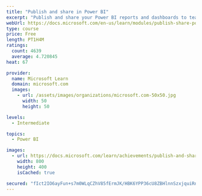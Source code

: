 ```yaml
---
title: "Publish and share in Power BI"
excerpt: "Publish and share your Power BI reports and dashboards to teammates in your organization or to everyone on the web."
webUrl: https://docs.microsoft.com/en-us/learn/modules/publish-share-power-bi/
type: course
price: Free
length: PT1H4M
ratings:
  count: 4639
  average: 4.720845
heat: 67

provider:
  name: Microsoft Learn
  domain: microsoft.com
  images:
    - url: /assets/images/organizations/microsoft.com-50x50.jpg
      width: 50
      height: 50

levels:
  - Intermediate

topics:
  - Power BI

images:
  - url: https://docs.microsoft.com/learn/achievements/publish-and-share-with-power-bi-desktop-social.png
    width: 800
    height: 400
    isCached: true

secured: "fIct2IO6ayFun+s7m0WLqCZhV85fErmJK/HBK6YPP36cU8ZBHlnnSzxjquiRnHVg1/V29sXY/ixh7d95Z7tEyVnAerAyDMCHaldUHPmaGGZNcbMFZNzwyMhlzJBw+qKbC539UBuFlDD8MlMLPeaE7YOxX2+HZ5XC4UzoSXGcLAtYBsvXzLKPrSkKnEHcRQtzRzhNBhrSw1Ws/CNjPNYXX0TIeLgFBQ65nLH9EfoqxyqQDuH5z65jmRizRHlmlTTAkS2tIIwdq6wMSzzBX4zRDebBgFBDfYKzAiVF0q+1YJ0dKd64yRs7BLDDoJO3hQTqpslThnZy257HWq8tSnJnpU2zC0/nEY+lO2Ssvpe7yIgDgBaZ4bclmrRgHa2Le5nZls/g2XsZGXe94u/lMwGBsYPnta6Oi9Xz37qR0Q5Vz3Y=;//fKa/2rIfAnn6DIV1uoXg=="
---
```


